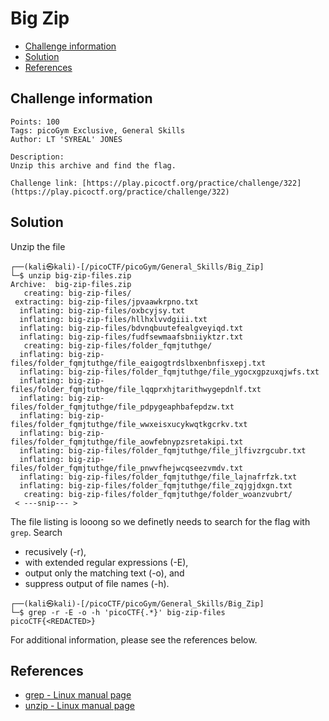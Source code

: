 # Big Zip

- [Challenge information](#challenge-information)
- [Solution](#solution)
- [References](#references)

## Challenge information
```
Points: 100
Tags: picoGym Exclusive, General Skills
Author: LT 'SYREAL' JONES

Description:
Unzip this archive and find the flag.

Challenge link: [https://play.picoctf.org/practice/challenge/322](https://play.picoctf.org/practice/challenge/322)
```
## Solution

Unzip the file
```
┌──(kali㉿kali)-[/picoCTF/picoGym/General_Skills/Big_Zip]
└─$ unzip big-zip-files.zip 
Archive:  big-zip-files.zip
   creating: big-zip-files/
 extracting: big-zip-files/jpvaawkrpno.txt  
  inflating: big-zip-files/oxbcyjsy.txt  
  inflating: big-zip-files/hllhxlvvdgiii.txt  
  inflating: big-zip-files/bdvnqbuutefealgveyiqd.txt  
  inflating: big-zip-files/fudfsewmaafsbniiyktzr.txt  
   creating: big-zip-files/folder_fqmjtuthge/
  inflating: big-zip-files/folder_fqmjtuthge/file_eaigogtrdslbxenbnfisxepj.txt  
  inflating: big-zip-files/folder_fqmjtuthge/file_ygocxgpzuxqjwfs.txt  
  inflating: big-zip-files/folder_fqmjtuthge/file_lqqprxhjtarithwygepdnlf.txt  
  inflating: big-zip-files/folder_fqmjtuthge/file_pdpygeaphbafepdzw.txt  
  inflating: big-zip-files/folder_fqmjtuthge/file_wwxeisxucykwqtkgcrkv.txt  
  inflating: big-zip-files/folder_fqmjtuthge/file_aowfebnypzsretakipi.txt  
  inflating: big-zip-files/folder_fqmjtuthge/file_jlfivzrgcubr.txt  
  inflating: big-zip-files/folder_fqmjtuthge/file_pnwvfhejwcqseezvmdv.txt  
  inflating: big-zip-files/folder_fqmjtuthge/file_lajnafrfzk.txt  
  inflating: big-zip-files/folder_fqmjtuthge/file_zqjgjdxgn.txt  
   creating: big-zip-files/folder_fqmjtuthge/folder_woanzvubrt/
 < ---snip--- >
```

The file listing is looong so we definetly needs to search for the flag with `grep`. Search  
 * recusively (-r), 
 * with extended regular expressions (-E), 
 * output only the matching text (-o), and 
 * suppress output of file names (-h).
```
┌──(kali㉿kali)-[/picoCTF/picoGym/General_Skills/Big_Zip]
└─$ grep -r -E -o -h 'picoCTF{.*}' big-zip-files
picoCTF{<REDACTED>}
```

For additional information, please see the references below.

## References

- [grep - Linux manual page](https://man7.org/linux/man-pages/man1/grep.1.html)
- [unzip - Linux manual page](https://linux.die.net/man/1/unzip)